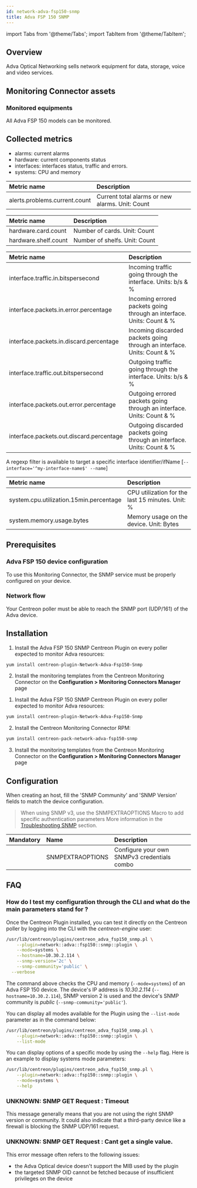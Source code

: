 ```yaml
---
id: network-adva-fsp150-snmp
title: Adva FSP 150 SNMP
---
```

import Tabs from '@theme/Tabs';
import TabItem from '@theme/TabItem';


## Overview

Adva Optical Networking sells network equipment for data, storage, voice and video services.

## Monitoring Connector assets 

### Monitored equipments

All Adva FSP 150 models can be monitored.

## Collected metrics

* alarms: current alarms
* hardware: current components status
* interfaces: interfaces status, traffic and errors.
* systems: CPU and memory

<Tabs groupId="sync">
<TabItem value="Alarms" label="Alarms">

| Metric name                        | Description                                                         |
| :--------------------------------- | :------------------------------------------------------------------ |
| alerts.problems.current.count      | Current total alarms or new alarms. Unit: Count                     |

</TabItem>
<TabItem value="Hardware" label="Hardware">

| Metric name                             | Description                                                         |
| :-------------------------------------- | :------------------------------------------------------------------ |
| hardware.card.count                     | Number of cards. Unit: Count                                        |
| hardware.shelf.count                    | Number of shelfs. Unit: Count                                       |

</TabItem>
<TabItem value="Interfaces" label="Interfaces">

| Metric name                               | Description                                                             |
| :---------------------------------------- | :---------------------------------------------------------------------- |
| interface.traffic.in.bitspersecond        | Incoming traffic going through the interface. Units: b/s & %            |
| interface.packets.in.error.percentage     | Incoming errored packets going through an interface. Units: Count & %   |
| interface.packets.in.discard.percentage   | Incoming discarded packets going through an interface. Units: Count & % |
| interface.traffic.out.bitspersecond       | Outgoing traffic going through the interface. Units: b/s & %            |
| interface.packets.out.error.percentage    | Outgoing errored packets going through an interface. Units: Count & %   |
| interface.packets.out.discard.percentage  | Outgoing discarded packets going through an interface. Units: Count & % |

A regexp filter is available to target a specific interface identifier/ifName [```--interface='^my-interface-name$' --name```] 

</TabItem>
<TabItem value="Systems" label="Systems">

| Metric name                             | Description                                                         |
| :-------------------------------------- | :------------------------------------------------------------------ |
| system.cpu.utilization.15min.percentage | CPU utilization for the last 15 minutes. Unit: %                    |
| system.memory.usage.bytes               | Memory usage on the device. Unit: Bytes                             |

</TabItem>
</Tabs>

## Prerequisites

### Adva FSP 150 device configuration 

To use this Monitoring Connector, the SNMP service must be properly configured on your device.

### Network flow

Your Centreon poller must be able to reach the SNMP port (UDP/161) of the Adva device.

## Installation

<Tabs groupId="sync">
<TabItem value="Online License" label="Online License">

1. Install the Adva FSP 150 SNMP Centreon Plugin on every poller expected to monitor Adva resources:

```bash
yum install centreon-plugin-Network-Adva-Fsp150-Snmp
```

2. Install the monitoring templates from the Centreon Monitoring Connector on the **Configuration > Monitoring Connectors Manager** page

</TabItem>
<TabItem value="Offline License" label="Offline License">

1. Install the Adva FSP 150 SNMP Centreon Plugin on every poller expected to monitor Adva resources:

```bash
yum install centreon-plugin-Network-Adva-Fsp150-Snmp
```

2. Install the Centreon Monitoring Connector RPM:

```bash
yum install centreon-pack-network-adva-fsp150-snmp
```

3. Install the monitoring templates from the Centreon Monitoring Connector on the **Configuration > Monitoring Connectors Manager** page

</TabItem>
</Tabs>

## Configuration

When creating an host, fill the 'SNMP Community' and 'SNMP Version' fields to match the device configuration. 

> When using SNMP v3, use the SNMPEXTRAOPTIONS Macro to add specific authentication parameters 
> More information in the [Troubleshooting SNMP](../getting-started/how-to-guides/troubleshooting-plugins.md#snmpv3-options-mapping) section.

| Mandatory   | Name              | Description                                    |
| :---------- | :---------------- | :--------------------------------------------- |
|             | SNMPEXTRAOPTIONS  | Configure your own SNMPv3 credentials combo    |

## FAQ

### How do I test my configuration through the CLI and what do the main parameters stand for ? 

Once the Centreon Plugin installed, you can test it directly on the Centreon poller by logging into the CLI with the *centreon-engine* user:

```bash
/usr/lib/centreon/plugins/centreon_adva_fsp150_snmp.pl \
	--plugin=network::adva::fsp150::snmp::plugin \
	--mode=systems \
	--hostname=10.30.2.114 \
	--snmp-version='2c' \
	--snmp-community='public' \
  --verbose 
```

The command above checks the CPU and memory (```--mode=systems```) of an Adva FSP 150 device. The device's IP address is *10.30.2.114* (```--hostname=10.30.2.114```), SNMP version 2 is used and the device's SNMP community is *public* (```--snmp-community='public'```).

You can display all modes available for the Plugin using the ```--list-mode``` parameter as in the command below: 

```bash
/usr/lib/centreon/plugins/centreon_adva_fsp150_snmp.pl \
    --plugin=network::adva::fsp150::snmp::plugin \
    --list-mode
```

You can display options of a specific mode by using the ```--help``` flag. Here is an example to display systems mode parameters:

```bash
/usr/lib/centreon/plugins/centreon_adva_fsp150_snmp.pl \
    --plugin=network::adva::fsp150::snmp::plugin \
    --mode=systems \
    --help
```

### UNKNOWN: SNMP GET Request : Timeout

This message generally means that you are not using the right SNMP version or community. It could also indicate that a third-party device like a firewall is blocking the SNMP UDP/161 request.

### UNKNOWN: SNMP GET Request : Cant get a single value.

This error message often refers to the following issues: 
  - the Adva Optical device doesn't support the MIB used by the plugin
  - the targeted SNMP OID cannot be fetched because of insufficient privileges on the device
